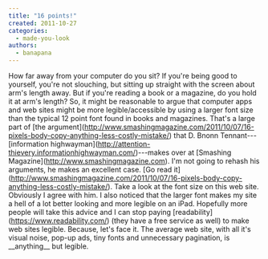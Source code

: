 ```yaml
---
title: "16 points!"
created: 2011-10-27
categories: 
  - made-you-look
authors: 
  - banapana
---
```


How far away from your computer do you sit? If you're being good to yourself, you're not slouching, but sitting up straight with the screen about arm's length away. But if you're reading a book or a magazine, do you hold it at arm's length? So, it might be reasonable to argue that computer apps and web sites might be more legible/accessible by using a larger font size than the typical 12 point font found in books and magazines. That's a large part of \[the argument\](http://www.smashingmagazine.com/2011/10/07/16-pixels-body-copy-anything-less-costly-mistake/) that D. Bnonn Tennant---\[information highwayman\](http://attention-thievery.informationhighwayman.com/)---makes over at \[Smashing Magazine\](http://www.smashingmagazine.com). I'm not going to rehash his arguments, he makes an excellent case. \[Go read it\](http://www.smashingmagazine.com/2011/10/07/16-pixels-body-copy-anything-less-costly-mistake/). Take a look at the font size on this web site. Obviously I agree with him. I also noticed that the larger font makes my site a hell of a lot better looking and more legible on an iPad. Hopefully more people will take this advice and I can stop paying \[readability\](https://www.readability.com/) (they have a free service as well) to make web sites legible. Because, let's face it. The average web site, with all it's visual noise, pop-up ads, tiny fonts and unnecessary pagination, is \_\_anything\_\_ but legible.
